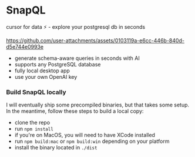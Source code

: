 # SnapQL
cursor for data ⚡️ - explore your postgresql db in seconds

https://github.com/user-attachments/assets/0103119a-e6cc-446b-840d-d5e744e0993e

* generate schema-aware queries in seconds with AI
* supports any PostgreSQL database
* fully local desktop app
* use your own OpenAI key

### Build SnapQL locally
I will eventually ship some precompiled binaries, but that takes some setup. In the meantime, follow these steps to build a local copy:

* clone the repo
* run `npm install`
* if you're on MacOS, you will need to have XCode installed
* run `npm build:mac` or `npm build:win` depending on your platform
* install the binary located in `./dist`
